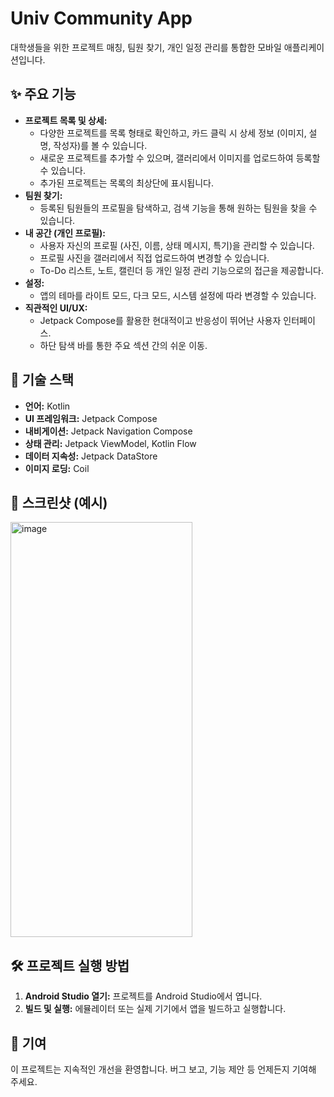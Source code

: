 # Univ Community App

대학생들을 위한 프로젝트 매칭, 팀원 찾기, 개인 일정 관리를 통합한 모바일 애플리케이션입니다.

## ✨ 주요 기능

-   **프로젝트 목록 및 상세:**
    -   다양한 프로젝트를 목록 형태로 확인하고, 카드 클릭 시 상세 정보 (이미지, 설명, 작성자)를 볼 수 있습니다.
    -   새로운 프로젝트를 추가할 수 있으며, 갤러리에서 이미지를 업로드하여 등록할 수 있습니다.
    -   추가된 프로젝트는 목록의 최상단에 표시됩니다.
-   **팀원 찾기:**
    -   등록된 팀원들의 프로필을 탐색하고, 검색 기능을 통해 원하는 팀원을 찾을 수 있습니다.
-   **내 공간 (개인 프로필):**
    -   사용자 자신의 프로필 (사진, 이름, 상태 메시지, 특기)을 관리할 수 있습니다.
    -   프로필 사진을 갤러리에서 직접 업로드하여 변경할 수 있습니다.
    -   To-Do 리스트, 노트, 캘린더 등 개인 일정 관리 기능으로의 접근을 제공합니다.
-   **설정:**
    -   앱의 테마를 라이트 모드, 다크 모드, 시스템 설정에 따라 변경할 수 있습니다.
-   **직관적인 UI/UX:**
    -   Jetpack Compose를 활용한 현대적이고 반응성이 뛰어난 사용자 인터페이스.
    -   하단 탐색 바를 통한 주요 섹션 간의 쉬운 이동.

## 🚀 기술 스택

-   **언어:** Kotlin
-   **UI 프레임워크:** Jetpack Compose
-   **내비게이션:** Jetpack Navigation Compose
-   **상태 관리:** Jetpack ViewModel, Kotlin Flow
-   **데이터 지속성:** Jetpack DataStore
-   **이미지 로딩:** Coil

## 📸 스크린샷 (예시)
<img width="291" height="664" alt="image" src="https://github.com/user-attachments/assets/0521f679-fc75-4aae-bc6d-8dcfa966b4a5" />

## 🛠️ 프로젝트 실행 방법

1.  **Android Studio 열기:** 프로젝트를 Android Studio에서 엽니다.
2.  **빌드 및 실행:** 에뮬레이터 또는 실제 기기에서 앱을 빌드하고 실행합니다.

## 🤝 기여

이 프로젝트는 지속적인 개선을 환영합니다. 버그 보고, 기능 제안 등 언제든지 기여해 주세요.
